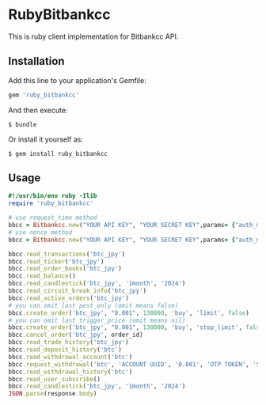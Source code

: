 # RubyBitbankcc

This is ruby client implementation for Bitbankcc API.

## Installation

Add this line to your application's Gemfile:

```ruby
gem 'ruby_bitbankcc'
```

And then execute:

    $ bundle

Or install it yourself as:

    $ gem install ruby_bitbankcc

## Usage

```ruby
#!/usr/bin/env ruby -Ilib
require 'ruby_bitbankcc'

# use request_time method
bbcc = Bitbankcc.new("YOUR API KEY", "YOUR SECRET KEY",params= {"auth_method"=> "request_time", "time_window"=> "5000"})
# use nonce method
bbcc = Bitbankcc.new("YOUR API KEY", "YOUR SECRET KEY",params= {"auth_method"=> "nonce"})

bbcc.read_transactions('btc_jpy')
bbcc.read_ticker('btc_jpy')
bbcc.read_order_books('btc_jpy')
bbcc.read_balance()
bbcc.read_candlestick('btc_jpy', '1month', '2024')
bbcc.read_circuit_break_info('btc_jpy')
bbcc.read_active_orders('btc_jpy')
# you can omit last post_only (omit means false)
bbcc.create_order('btc_jpy', "0.001", 130000, 'buy', 'limit', false)
# you can omit last trigger_price (omit means nil)
bbcc.create_order('btc_jpy', "0.001", 130000, 'buy', 'stop_limit', false, 140000)
bbcc.cancel_order('btc_jpy', order_id)
bbcc.read_trade_history('btc_jpy')
bbcc.read_deposit_history('btc')
bbcc.read_withdrawal_account('btc')
bbcc.request_withdrawal('btc', 'ACCOUNT UUID', '0.001', 'OTP TOKEN', 'SMS TOKEN')
bbcc.read_withdrawal_history('btc')
bbcc.read_user_subscribe()
bbcc.read_candlestick('btc_jpy', '1month', '2024')
JSON.parse(response.body)
```
